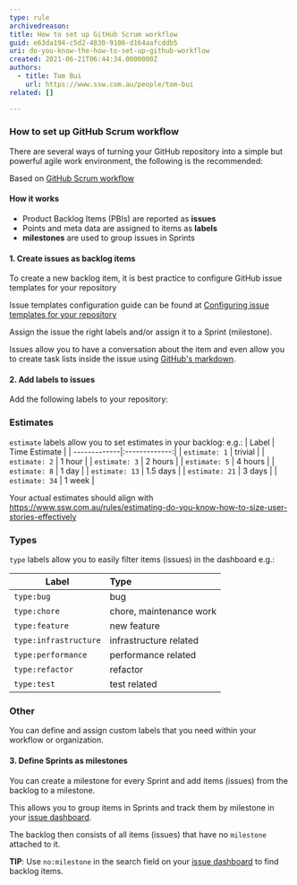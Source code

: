 ```yaml
---
type: rule
archivedreason:
title: How to set up GitHub Scrum workflow
guid: e63da194-c5d2-4830-9106-d164aafcddb5
uri: do-you-know-the-how-to-set-up-github-workflow
created: 2021-06-21T06:44:34.0000000Z
authors:
  - title: Tom Bui
    url: https://www.ssw.com.au/people/tom-bui
related: []

---
```

### How to set up GitHub Scrum workflow

There are several ways of turning your GitHub repository into a simple but powerful agile work environment, the following is the recommended:

<!--endintro-->

Based on [GitHub Scrum workflow](https://github.com/jvandemo/github-scrum-workflow)

#### How it works

- Product Backlog Items (PBIs) are reported as **issues**
- Points and meta data are assigned to items as **labels**
- **milestones** are used to group issues in Sprints

#### 1. Create issues as backlog items

To create a new backlog item, it is best practice to configure GitHub issue templates for your repository 

Issue templates configuration guide can be found at [Configuring issue templates for your repository](https://docs.github.com/en/communities/using-templates-to-encourage-useful-issues-and-pull-requests/configuring-issue-templates-for-your-repository)

Assign the issue the right labels and/or assign it to a Sprint (milestone).

Issues allow you to have a conversation about the item and even allow you to create task lists inside the issue using [GitHub's markdown](https://guides.github.com/features/mastering-markdown/).

#### 2. Add labels to issues

Add the following labels to your repository:

### Estimates

`estimate` labels allow you to set estimates in your backlog:
e.g.:
| Label        | Time Estimate |
| -------------|:-------------:|
| `estimate: 1` | trivial |
| `estimate: 2` | 1 hour |
| `estimate: 3` | 2 hours |
| `estimate: 5` | 4 hours |
| `estimate: 8` | 1 day |
| `estimate: 13` | 1.5 days |
| `estimate: 21` | 3 days |
| `estimate: 34` | 1 week |

Your actual estimates should align with https://www.ssw.com.au/rules/estimating-do-you-know-how-to-size-user-stories-effectively

### Types

`type` labels allow you to easily filter items (issues) in the dashboard e.g.:

| Label | Type |
| ------| :----|
| `type:bug`| bug |
| `type:chore`| chore, maintenance work |
| `type:feature`| new feature |
| `type:infrastructure` | infrastructure related |
| `type:performance` | performance related |
| `type:refactor` | refactor |
| `type:test` | test related |

### Other

You can define and assign custom labels that you need within your workflow or organization.

#### 3. Define Sprints as milestones

You can create a milestone for every Sprint and add items (issues) from the backlog to a milestone.

This allows you to group items in Sprints and track them by milestone in your [issue dashboard](https://github.com/issues).

The backlog then consists of all items (issues) that have no `milestone` attached to it.

**TIP**: Use `no:milestone` in the search field on your [issue dashboard](https://github.com/issues) to find backlog items.

